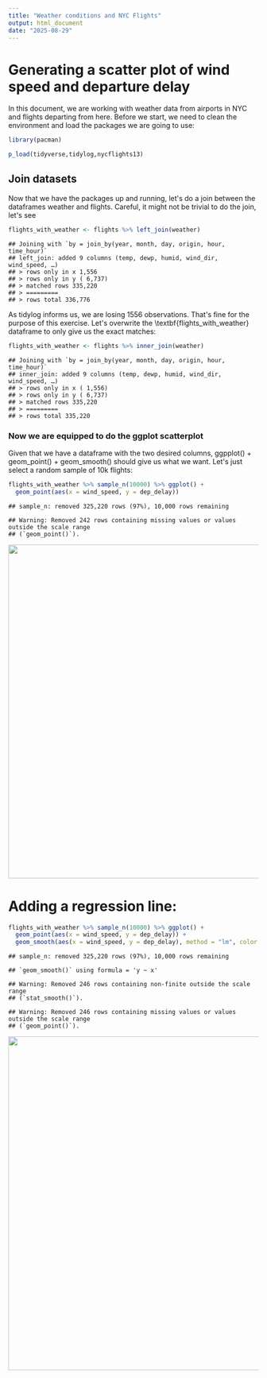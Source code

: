```yaml
---
title: "Weather conditions and NYC Flights"
output: html_document
date: "2025-08-29"
---
```




# Generating a scatter plot of wind speed and departure delay

In this document, we are working with weather data from airports in NYC and flights departing from here.
Before we start, we need to clean the environment and load the packages we are going to use:


``` r
library(pacman)

p_load(tidyverse,tidylog,nycflights13)
```

## Join datasets

Now that we have the packages up and running, let's do a join between the dataframes weather and flights.
Careful, it might not be trivial to do the join, let's see


``` r
flights_with_weather <- flights %>% left_join(weather)
```

```
## Joining with `by = join_by(year, month, day, origin, hour, time_hour)`
## left_join: added 9 columns (temp, dewp, humid, wind_dir, wind_speed, …)
## > rows only in x 1,556
## > rows only in y ( 6,737)
## > matched rows 335,220
## > =========
## > rows total 336,776
```

As tidylog informs us, we are losing 1556 observations. That's fine for the purpose of this exercise.
Let's overwrite the \textbf{flights\_with_weather} dataframe to only give us the exact matches:


``` r
flights_with_weather <- flights %>% inner_join(weather)
```

```
## Joining with `by = join_by(year, month, day, origin, hour, time_hour)`
## inner_join: added 9 columns (temp, dewp, humid, wind_dir, wind_speed, …)
## > rows only in x ( 1,556)
## > rows only in y ( 6,737)
## > matched rows 335,220
## > =========
## > rows total 335,220
```

### Now we are equipped to do the ggplot scatterplot

Given that we have a dataframe with the two desired columns, ggpplot() + geom$\_$point() + geom$\_$smooth() should give us what we want. Let's just select a random sample of 10k flights:



``` r
flights_with_weather %>% sample_n(10000) %>% ggplot() + 
  geom_point(aes(x = wind_speed, y = dep_delay))
```

```
## sample_n: removed 325,220 rows (97%), 10,000 rows remaining
```

```
## Warning: Removed 242 rows containing missing values or values outside the scale range
## (`geom_point()`).
```

<img src="/mathcamp/weather_flights_NYC_files/figure-html/unnamed-chunk-4-1.png" width="672" />



# Adding a regression line:


``` r
flights_with_weather %>% sample_n(10000) %>% ggplot() + 
  geom_point(aes(x = wind_speed, y = dep_delay)) + 
  geom_smooth(aes(x = wind_speed, y = dep_delay), method = "lm", color = "red")
```

```
## sample_n: removed 325,220 rows (97%), 10,000 rows remaining
```

```
## `geom_smooth()` using formula = 'y ~ x'
```

```
## Warning: Removed 246 rows containing non-finite outside the scale range
## (`stat_smooth()`).
```

```
## Warning: Removed 246 rows containing missing values or values outside the scale range
## (`geom_point()`).
```

<img src="/mathcamp/weather_flights_NYC_files/figure-html/unnamed-chunk-5-1.png" width="672" />










